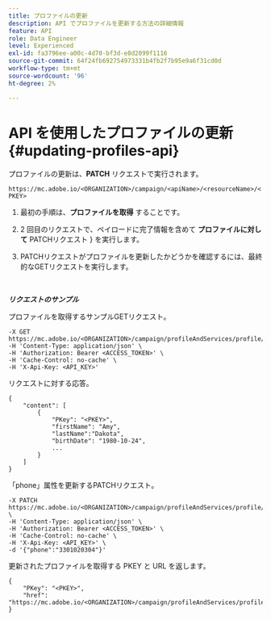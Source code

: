 ```yaml
---
title: プロファイルの更新
description: API でプロファイルを更新する方法の詳細情報
feature: API
role: Data Engineer
level: Experienced
exl-id: fa3796ee-a00c-4d70-bf3d-e8d2099f1116
source-git-commit: 64f24fb692754973331b4fb2f7b95e9a6f31cd0d
workflow-type: tm+mt
source-wordcount: '96'
ht-degree: 2%

---
```


# API を使用したプロファイルの更新{#updating-profiles-api}

プロファイルの更新は、**PATCH** リクエストで実行されます。

`https://mc.adobe.io/<ORGANIZATION>/campaign/<apiName>/<resourceName>/<PKEY>`

1. 最初の手順は、**プロファイルを取得** することです。

1. 2 回目のリクエストで、ペイロードに完了情報を含めて **プロファイルに対して** PATCHリクエスト } を実行します。

1. PATCHリクエストがプロファイルを更新したかどうかを確認するには、最終的なGETリクエストを実行します。

<br/>

***リクエストのサンプル***

プロファイルを取得するサンプルGETリクエスト。

```
-X GET https://mc.adobe.io/<ORGANIZATION>/campaign/profileAndServices/profile/<PKEY>\
-H 'Content-Type: application/json' \
-H 'Authorization: Bearer <ACCESS_TOKEN>' \
-H 'Cache-Control: no-cache' \
-H 'X-Api-Key: <API_KEY>'
```

リクエストに対する応答。

```
{
    "content": [
        {
            "PKey": "<PKEY>",
            "firstName": "Amy",
            "lastName":"Dakota",
            "birthDate": "1980-10-24",
            ...
        }
    ]
}
```

「phone」属性を更新するPATCHリクエスト。

```
-X PATCH https://mc.adobe.io/<ORGANIZATION>/campaign/profileAndServices/profile/<PKEY> \
-H 'Content-Type: application/json' \
-H 'Authorization: Bearer <ACCESS_TOKEN>' \
-H 'Cache-Control: no-cache' \
-H 'X-Api-Key: <API_KEY>' \
-d '{"phone":"3301020304"}'
```

更新されたプロファイルを取得する PKEY と URL を返します。

```
{
    "PKey": "<PKEY>",
    "href": "https://mc.adobe.io/<ORGANIZATION>/campaign/profileAndServices/profile/@2v1dr3ZKJveMDhAdh0MPnh9hNQQ93qb7AW6BNVVKknjwXvTZRBAgUqz1SNcB4ZndgjqOofx3BwBZYBftlmObISoM3rs"
}
```
